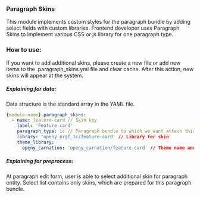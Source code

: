 ### Paragraph Skins
This module implements custom styles for the paragraph bundle by adding select fields with custom libraries.
Frontend developer uses Paragraph Skins to implement various CSS or js library for one paragraph type.

### How to use:
If you want to add additional skins, please create a new file or add new items to the
<yourmodule>.paragraph_skins.yml file and clear cache.
After this action, new skins will appear at the system.

##### Explaining for data:
Data structure is the standard array in the YAML file.
```yaml
{module-name}.paragraph_skins:
  - name: feature-card // Skin key
    label: 'Feature card'
    paragraph_type: 1c // Paragraph bundle to which we want attach this skin
    library: 'openy_prgf_1c/feature-card' // Library for skin
    theme_library:
      openy_carnation: 'openy_carnation/feature-card' // Theme name and library name
```

##### Explaining for preprocess:

At paragraph edit form, user is able to select additional skin for paragraph entity.
Select list contains only skins, which are prepared for this paragraph bundle.
